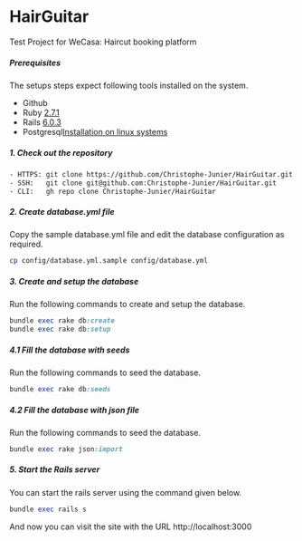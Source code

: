 
# HairGuitar

Test Project for WeCasa: Haircut booking platform


##### Prerequisites

The setups steps expect following tools installed on the system.

- Github
- Ruby [2.7.1](https://www.ruby-lang.org/en/news/2020/03/31/ruby-2-7-1-released/)
- Rails [6.0.3](https://guides.rubyonrails.org/getting_started.html)
- Postgresql[Installation on linux systems](https://www.veremes.com/installation-postgresql-linux)
 

##### 1. Check out the repository

```bash
- HTTPS: git clone https://github.com/Christophe-Junier/HairGuitar.git
- SSH:   git clone git@github.com:Christophe-Junier/HairGuitar.git
- CLI:   gh repo clone Christophe-Junier/HairGuitar
```

##### 2. Create database.yml file

Copy the sample database.yml file and edit the database configuration as required.

```bash
cp config/database.yml.sample config/database.yml
```

##### 3. Create and setup the database

Run the following commands to create and setup the database.

```ruby
bundle exec rake db:create
bundle exec rake db:setup
```

##### 4.1 Fill the database with seeds

Run the following commands to seed the database.

```ruby
bundle exec rake db:seeds
```

##### 4.2 Fill the database with json file

Run the following commands to seed the database.

```ruby
bundle exec rake json:import
```

##### 5. Start the Rails server

You can start the rails server using the command given below.

```ruby
bundle exec rails s
```

And now you can visit the site with the URL http://localhost:3000
